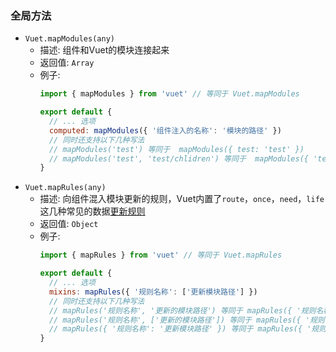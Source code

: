 ### 全局方法
- `Vuet.mapModules(any)`
  - 描述: 组件和Vuet的模块连接起来
  - 返回值: `Array`
  - 例子:
    ```javascript
    import { mapModules } from 'vuet' // 等同于 Vuet.mapModules

    export default {
      // ... 选项
      computed: mapModules({ '组件注入的名称': '模块的路径' })
      // 同时还支持以下几种写法
      // mapModules('test') 等同于  mapModules({ test: 'test' })
      // mapModules('test', 'test/chlidren') 等同于  mapModules({ 'test': 'test/chlidren' })
    }
    ```
- `Vuet.mapRules(any)`
  - 描述: 向组件混入模块更新的规则，Vuet内置了`route`，`once`，`need`，`life`这几种常见的数据[更新规则](./global-update-rules.md)
  - 返回值: `Object`
  - 例子:
    ```javascript
    import { mapRules } from 'vuet' // 等同于 Vuet.mapRules

    export default {
      // ... 选项
      mixins: mapRules({ '规则名称': ['更新模块路径'] })
      // 同时还支持以下几种写法
      // mapRules('规则名称', '更新的模块路径') 等同于 mapRules({ '规则名称': ['更新模块路径'] })
      // mapRules('规则名称', ['更新的模块路径']) 等同于 mapRules({ '规则名称': ['更新模块路径'] })
      // mapRules({ '规则名称': '更新模块路径' }) 等同于 mapRules({ '规则名称': ['更新模块路径'] })
    }
    ```